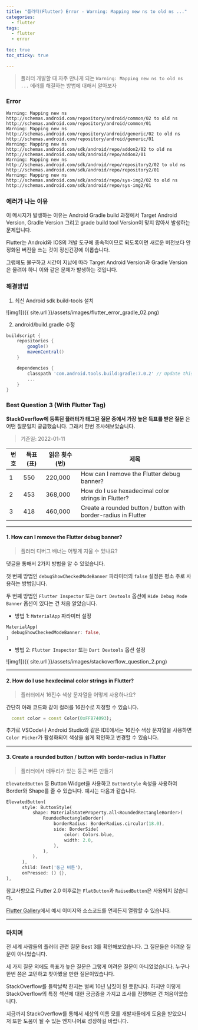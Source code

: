 ```yaml
---
title: "플러터(Flutter) Error - Warning: Mapping new ns to old ns ..."
categories:
  - flutter
tags:
  - flutter
  - error
  
toc: true
toc_sticky: true

---
```


> 플러터 개발할 때 자주 만나게 되는 `Warning: Mapping new ns to old ns ...` 에러를 해결하는 방법에 대해서 알아보자


### Error

```terminal
Warning: Mapping new ns http://schemas.android.com/repository/android/common/02 to old ns http://schemas.android.com/repository/android/common/01
Warning: Mapping new ns http://schemas.android.com/repository/android/generic/02 to old ns http://schemas.android.com/repository/android/generic/01
Warning: Mapping new ns http://schemas.android.com/sdk/android/repo/addon2/02 to old ns http://schemas.android.com/sdk/android/repo/addon2/01
Warning: Mapping new ns http://schemas.android.com/sdk/android/repo/repository2/02 to old ns http://schemas.android.com/sdk/android/repo/repository2/01
Warning: Mapping new ns http://schemas.android.com/sdk/android/repo/sys-img2/02 to old ns http://schemas.android.com/sdk/android/repo/sys-img2/01
```


### 에러가 나는 이유

이 메시지가 발생하는 이유는 Android Gradle build 과정에서 Target Android Version, Gradle Version 그리고 grade build tool Version이 맞지 않아서 발생하는 문제입니다.

Flutter는 Android와 IOS의 개발 도구에 종속적이므로 되도록이면 새로운 버전보다 안정화된 버전을 쓰는 것이 정신건강에 이롭습니다.

그럼에도 불구하고 시간이 지남에 따라 Target Android Version과 Gradle Version은 올려야 하니 이와 같은 문제가 발생하는 것입니다.


### 해결방법

1. 최신 Android sdk build-tools 설치

![img1]({{ site.url }}/assets/images/flutter_error_gradle_02.png)


2. android/build.gradle 수정 

```gradle
buildscript {
    repositories {
        google()
        mavenCentral()
    }

    dependencies {
        classpath 'com.android.tools.build:gradle:7.0.2' // Update this line
        ...
    }
}
```



### Best Question 3 (With Flutter Tag)



**StackOverflow에 등록된 플러터가 태그된 질문 중에서 가장 높은 득표를 받은 질문** 은 어떤 질문일지 궁금했습니다. 그래서 한번 조사해보았습니다.

> 기준일: 2022-01-11

번호 | 득표(표) | 읽은 횟수(번) | 제목
---------- | ---------- | ---------- | ----------
1 | 550 | 220,000 | How can I remove the Flutter debug banner?
2 | 453 | 368,000 | How do I use hexadecimal color strings in Flutter?
3 | 418 | 460,000 | Create a rounded button / button with border-radius in Flutter

----------

#### 1. How can I remove the Flutter debug banner?

> 플러터 디버그 배너는 어떻게 지울 수 있나요?

댓글을 통해서 2가지 방법을 알 수 있었습니다. 

첫 번째 방법인 `debugShowCheckedModeBanner` 파라미터의 `false` 설정은 평소 주로 사용하는 방법입니다.

두 번째 방법인 `Flutter Inspector` 또는 `Dart Devtools` 옵션에 `Hide Debug Mode Banner` 옵션이 있다는 건 처음 알았습니다.


- 방법 1: `MaterialApp` 파라미터 설정

```dart
MaterialApp(
  debugShowCheckedModeBanner: false,
)
```

- 방법 2: `Flutter Inspector` 또는 `Dart Devtools` 옵션 설정

![img1]({{ site.url }}/assets/images/stackoverflow_question_2.png)

----------

#### 2. How do I use hexdecimal color strings in Flutter?

> 플러터에서 16진수 색상 문자열을 어떻게 사용하나요?

간단히 아래 코드와 같이 컬러를 16진수로 지정할 수 있습니다.

```dart 
  const color = const Color(0xFFB74093);
```

추가로 VSCode나 Android Studio와 같은 IDE에서는 16진수 색상 문자열을 사용하면 `Color Picker`가 활성화되어 색상을 쉽게 확인하고 변경할 수 있습니다.

----------

#### 3. Create a rounded button / button with border-radius in Flutter

> 플러터에서 테두리가 있는 둥근 버튼 만들기

`ElevatedButton` 등 Button Widget을 사용하고 `ButtonStyle` 속성을 사용하여 Border와 Shape를 줄 수 있습니다. 예시는 다음과 같습니다.

```dart
ElevatedButton(
      style: ButtonStyle(
          shape: MaterialStateProperty.all<RoundedRectangleBorder>(
              RoundedRectangleBorder(
                  borderRadius: BorderRadius.circular(18.0),
                  side: BorderSide(
                      color: Colors.blue, 
                      width: 2.0,
                  ),
              ),
          ),
      ),
      child: Text('둥근 버튼'),
      onPressed: () {},
),
```

참고사항으로 Flutter 2.0 이후로는 `FlatButton`과 `RaisedButton`은 사용되지 않습니다.

[Flutter Gallery](https://gallery.flutter.dev/)에서 예시 이미지와 소스코드를 언제든지 열람할 수 있습니다.

----------

### 마치며

전 세계 사람들의 플러터 관련 질문 Best 3를 확인해보았습니다. 그 질문들은 어려운 질문이 아니었습니다.

세 가지 질문 외에도 득표가 높은 질문은 그렇게 어려운 질문이 아니었었습니다. 누구나 한번 쯤은 고민하고 찾아봤을 만한 질문이었습니다.

StackOverflow를 들락날락 한지는 벌써 10년 남짓이 된 듯합니다. 하지만 이렇게 StackOverflow의 특정 섹션에 대한 궁금증을 가지고 조사를 진행해본 건 처음이었습니다.

지금까지 StackOverflow를 통해서 세상의 이름 모를 개발자들에게 도움을 받았으니 저 또한 도움이 될 수 있는 엔지니어로 성장하길 바랍니다.